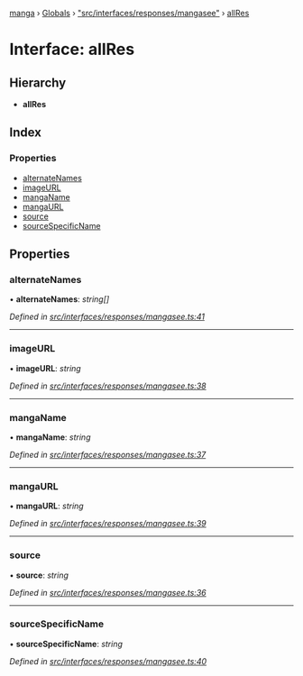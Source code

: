 [manga](../README.md) › [Globals](../globals.md) › ["src/interfaces/responses/mangasee"](../modules/_src_interfaces_responses_mangasee_.md) › [allRes](_src_interfaces_responses_mangasee_.allres.md)

# Interface: allRes

## Hierarchy

* **allRes**

## Index

### Properties

* [alternateNames](_src_interfaces_responses_mangasee_.allres.md#alternatenames)
* [imageURL](_src_interfaces_responses_mangasee_.allres.md#imageurl)
* [mangaName](_src_interfaces_responses_mangasee_.allres.md#manganame)
* [mangaURL](_src_interfaces_responses_mangasee_.allres.md#mangaurl)
* [source](_src_interfaces_responses_mangasee_.allres.md#source)
* [sourceSpecificName](_src_interfaces_responses_mangasee_.allres.md#sourcespecificname)

## Properties

###  alternateNames

• **alternateNames**: *string[]*

*Defined in [src/interfaces/responses/mangasee.ts:41](https://github.com/tushar1210/manga-node/blob/fed3e48/src/interfaces/responses/mangasee.ts#L41)*

___

###  imageURL

• **imageURL**: *string*

*Defined in [src/interfaces/responses/mangasee.ts:38](https://github.com/tushar1210/manga-node/blob/fed3e48/src/interfaces/responses/mangasee.ts#L38)*

___

###  mangaName

• **mangaName**: *string*

*Defined in [src/interfaces/responses/mangasee.ts:37](https://github.com/tushar1210/manga-node/blob/fed3e48/src/interfaces/responses/mangasee.ts#L37)*

___

###  mangaURL

• **mangaURL**: *string*

*Defined in [src/interfaces/responses/mangasee.ts:39](https://github.com/tushar1210/manga-node/blob/fed3e48/src/interfaces/responses/mangasee.ts#L39)*

___

###  source

• **source**: *string*

*Defined in [src/interfaces/responses/mangasee.ts:36](https://github.com/tushar1210/manga-node/blob/fed3e48/src/interfaces/responses/mangasee.ts#L36)*

___

###  sourceSpecificName

• **sourceSpecificName**: *string*

*Defined in [src/interfaces/responses/mangasee.ts:40](https://github.com/tushar1210/manga-node/blob/fed3e48/src/interfaces/responses/mangasee.ts#L40)*
